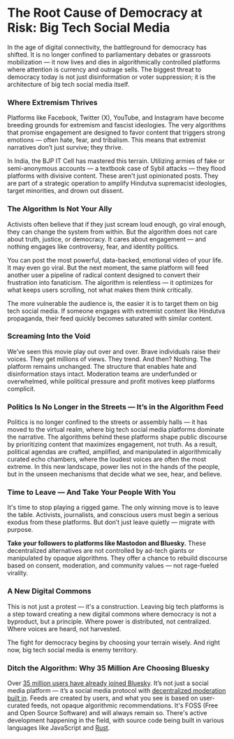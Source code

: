 # The Root Cause of Democracy at Risk: Big Tech Social Media

In the age of digital connectivity, the battleground for democracy has shifted. It is no longer confined to parliamentary debates or grassroots mobilization — it now lives and dies in algorithmically controlled platforms where attention is currency and outrage sells. The biggest threat to democracy today is not just disinformation or voter suppression; it is the architecture of big tech social media itself.

### **Where Extremism Thrives**

Platforms like Facebook, Twitter (X), YouTube, and Instagram have become breeding grounds for extremism and fascist ideologies. The very algorithms that promise engagement are designed to favor content that triggers strong emotions — often hate, fear, and tribalism. This means that extremist narratives don’t just survive; they thrive.

In India, the BJP IT Cell has mastered this terrain. Utilizing armies of fake or semi-anonymous accounts — a textbook case of Sybil attacks — they flood platforms with divisive content. These aren't just opinionated posts. They are part of a strategic operation to amplify Hindutva supremacist ideologies, target minorities, and drown out dissent.

### **The Algorithm Is Not Your Ally**

Activists often believe that if they just scream loud enough, go viral enough, they can change the system from within. But the algorithm does not care about truth, justice, or democracy. It cares about engagement — and nothing engages like controversy, fear, and identity politics.

You can post the most powerful, data-backed, emotional video of your life. It may even go viral. But the next moment, the same platform will feed another user a pipeline of radical content designed to convert their frustration into fanaticism. The algorithm is relentless — it optimizes for what keeps users scrolling, not what makes them think critically.

The more vulnerable the audience is, the easier it is to target them on big tech social media. If someone engages with extremist content like Hindutva propaganda, their feed quickly becomes saturated with similar content.

### **Screaming Into the Void**

We’ve seen this movie play out over and over. Brave individuals raise their voices. They get millions of views. They trend. And then? Nothing. The platform remains unchanged. The structure that enables hate and disinformation stays intact. Moderation teams are underfunded or overwhelmed, while political pressure and profit motives keep platforms complicit.

### **Politics Is No Longer in the Streets — It’s in the Algorithm Feed**

Politics is no longer confined to the streets or assembly halls — it has moved to the virtual realm, where big tech social media platforms dominate the narrative. The algorithms behind these platforms shape public discourse by prioritizing content that maximizes engagement, not truth. As a result, political agendas are crafted, amplified, and manipulated in algorithmically curated echo chambers, where the loudest voices are often the most extreme. In this new landscape, power lies not in the hands of the people, but in the unseen mechanisms that decide what we see, hear, and believe.

### **Time to Leave — And Take Your People With You**

It's time to stop playing a rigged game. The only winning move is to leave the table. Activists, journalists, and conscious users must begin a serious exodus from these platforms. But don’t just leave quietly — migrate with purpose.

**Take your followers to platforms like Mastodon and Bluesky.** These decentralized alternatives are not controlled by ad-tech giants or manipulated by opaque algorithms. They offer a chance to rebuild discourse based on consent, moderation, and community values — not rage-fueled virality.

### **A New Digital Commons**

This is not just a protest — it's a construction. Leaving big tech platforms is a step toward creating a new digital commons where democracy is not a byproduct, but a principle. Where power is distributed, not centralized. Where voices are heard, not harvested.

The fight for democracy begins by choosing your terrain wisely. And right now, big tech social media is enemy territory.

### Ditch the Algorithm: Why 35 Million Are Choosing Bluesky

Over [35 million users have already joined Bluesky](https://bsky.jazco.dev/stats). It’s not just a social media platform — it’s a social media protocol with [decentralized moderation built in](https://docs.bsky.app/blog/blueskys-moderation-architecture). Feeds are created by users, and what you see is based on user-curated feeds, not opaque algorithmic recommendations. It's FOSS (Free and Open Source Software) and will always remain so. There's active development happening in the field, with source code being built in various languages like JavaScript and [Rust](https://github.com/blacksky-algorithms/rsky).
